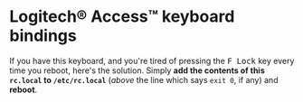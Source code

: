 Logitech® Access™ keyboard bindings
===================================

If you have this keyboard, and you're tired of pressing the <kbd>F Lock</kbd> key every time you reboot, here's the solution. Simply **add the contents of this `rc.local` to `/etc/rc.local`** (*above* the line which says `exit 0`, if any) and **reboot**.
